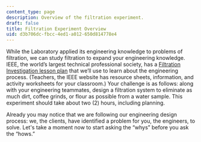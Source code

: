 ```yaml
---
content_type: page
description: Overview of the filtration experiment.
draft: false
title: Filtration Experiment Overview
uid: d3b706dc-fbcc-4ed1-a012-650d814778e4
---
```

While the Laboratory applied its engineering knowledge to problems of filtration, we can study filtration to expand your engineering knowledge. IEEE, the world’s largest technical professional society, has a [Filtration Investigation lesson plan](https://tryengineering.org/teacher/filtration-investigation/) that we’ll use to learn about the engineering process. (Teachers, the IEEE website has resource sheets, information, and activity worksheets for your classroom.) Your challenge is as follows: along with your engineering teammates, design a filtration system to eliminate as much dirt, coffee grinds, or flour as possible from a water sample. This experiment should take about two (2) hours, including planning.

Already you may notice that we are following our engineering design process: we, the clients, have identified a problem for you, the engineers, to solve. Let's take a moment now to start asking the “whys” before you ask the “hows.”